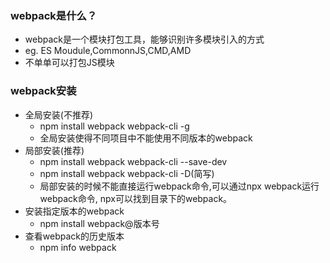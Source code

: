 ### webpack是什么？
- webpack是一个模块打包工具，能够识别许多模块引入的方式
- eg. ES Moudule,CommonnJS,CMD,AMD
- 不单单可以打包JS模块
### webpack安装
- 全局安装(不推荐)
  - npm install webpack webpack-cli -g
  - 全局安装使得不同项目中不能使用不同版本的webpack
- 局部安装(推荐)
  - npm install webpack webpack-cli --save-dev
  - npm install webpack webpack-cli -D(简写)
  - 局部安装的时候不能直接运行webpack命令,可以通过npx webpack运行 webpack命令, npx可以找到目录下的webpack。
- 安装指定版本的webpack
  - npm install webpack@版本号
- 查看webpack的历史版本
  - npm info webpack

